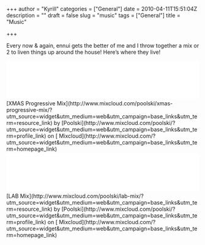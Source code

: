 +++
author = "Kyrill"
categories = ["General"]
date = 2010-04-11T15:51:04Z
description = ""
draft = false
slug = "music"
tags = ["General"]
title = "Music"

+++


Every now & again, ennui gets the better of me and I throw together a mix or 2 to liven things up around the house! Here’s where they live!

<iframe frameborder="0" height="100" src="//www.mixcloud.com/widget/iframe/?feed=http%3A%2F%2Fwww.mixcloud.com%2Fpoolski%2Fxmas-progressive-mix%2F&embed_uuid=b5e2607d-da92-4c1e-96e7-45d1de93af6c&stylecolor=&embed_type=widget_standard" width="100%"></iframe>

<div style="clear: both; height: 3px; width: auto;"></div>[XMAS Progressive Mix](http://www.mixcloud.com/poolski/xmas-progressive-mix/?utm_source=widget&utm_medium=web&utm_campaign=base_links&utm_term=resource_link) by [Poolski](http://www.mixcloud.com/poolski/?utm_source=widget&utm_medium=web&utm_campaign=base_links&utm_term=profile_link) on [ Mixcloud](http://www.mixcloud.com/?utm_source=widget&utm_medium=web&utm_campaign=base_links&utm_term=homepage_link)

<div style="clear: both; height: 3px;"></div><iframe frameborder="0" height="100" src="//www.mixcloud.com/widget/iframe/?feed=http%3A%2F%2Fwww.mixcloud.com%2Fpoolski%2Flab-mix%2F&embed_uuid=5366b52f-22e6-46df-a6f1-71329a892321&stylecolor=&embed_type=widget_standard" width="100%"></iframe>

<div style="clear: both; height: 3px; width: auto;"></div>[LAB Mix](http://www.mixcloud.com/poolski/lab-mix/?utm_source=widget&utm_medium=web&utm_campaign=base_links&utm_term=resource_link) by [Poolski](http://www.mixcloud.com/poolski/?utm_source=widget&utm_medium=web&utm_campaign=base_links&utm_term=profile_link) on [ Mixcloud](http://www.mixcloud.com/?utm_source=widget&utm_medium=web&utm_campaign=base_links&utm_term=homepage_link)


